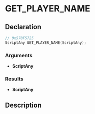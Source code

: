 # GET_PLAYER_NAME

## Declaration
```cpp
// 0x570F5725
ScriptAny GET_PLAYER_NAME(ScriptAny);
```

### Arguments
- **ScriptAny**

### Results
- **ScriptAny**

## Description
